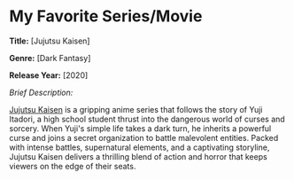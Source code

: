 # My Favorite Series/Movie

**Title:** [Jujutsu Kaisen]

**Genre:** [Dark Fantasy]

**Release Year:** [2020]

*Brief Description:*

[Jujutsu Kaisen](https://www.imdb.com/title/tt12343534/) is a gripping anime series that follows the story of Yuji Itadori, a high school student thrust into the dangerous world of curses and sorcery. When Yuji's simple life takes a dark turn, he inherits a powerful curse and joins a secret organization to battle malevolent entities. Packed with intense battles, supernatural elements, and a captivating storyline, Jujutsu Kaisen delivers a thrilling blend of action and horror that keeps viewers on the edge of their seats.

